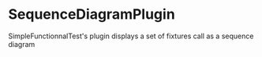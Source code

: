 SequenceDiagramPlugin
=====================

SimpleFunctionnalTest's plugin  displays a set of fixtures call as a sequence diagram 
